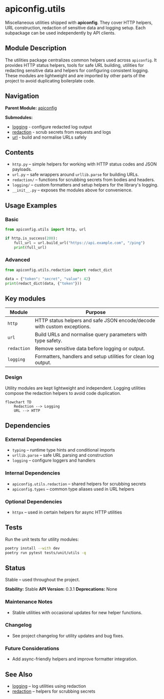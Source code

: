 # apiconfig.utils

Miscellaneous utilities shipped with **apiconfig**. They cover HTTP helpers,
URL construction, redaction of sensitive data and logging setup. Each subpackage
can be used independently by API clients.

## Module Description

The utilities package centralizes common helpers used across `apiconfig`.
It provides HTTP status helpers, tools for safe URL building, utilities for
redacting sensitive data and helpers for configuring consistent logging.
These modules are lightweight and are imported by other parts of the project
to avoid duplicating boilerplate code.

## Navigation

**Parent Module:** [apiconfig](../README.md)

**Submodules:**
- [logging](./logging/README.md) - configure redacted log output
- [redaction](./redaction/README.md) - scrub secrets from requests and logs
- [url](./url.py) - build and normalise URLs safely

## Contents
- `http.py` – simple helpers for working with HTTP status codes and JSON payloads.
- `url.py` – safe wrappers around `urllib.parse` for building URLs.
- `redaction/` – functions for scrubbing secrets from bodies and headers.
- `logging/` – custom formatters and setup helpers for the library's logging.
- `__init__.py` – exposes the modules above for convenience.

## Usage Examples

### Basic
```python
from apiconfig.utils import http, url

if http.is_success(200):
    full_url = url.build_url("https://api.example.com", "/ping")
    print(full_url)
```

### Advanced
```python
from apiconfig.utils.redaction import redact_dict

data = {"token": "secret", "value": 42}
print(redact_dict(data, {"token"}))
```

## Key modules
| Module | Purpose |
| ------ | ------- |
| `http` | HTTP status helpers and safe JSON encode/decode with custom exceptions. |
| `url` | Build URLs and normalise query parameters with type safety. |
| `redaction` | Remove sensitive data before logging or output. |
| `logging` | Formatters, handlers and setup utilities for clean log output. |

### Design
Utility modules are kept lightweight and independent. Logging utilities compose
the redaction helpers to avoid code duplication.

```mermaid
flowchart TD
    Redaction --> Logging
    URL --> HTTP
```

## Dependencies

### External Dependencies
- `typing` – runtime type hints and conditional imports
- `urllib.parse` – safe URL parsing and construction
- `logging` – configure loggers and handlers

### Internal Dependencies
- `apiconfig.utils.redaction` – shared helpers for scrubbing secrets
- `apiconfig.types` – common type aliases used in URL helpers

### Optional Dependencies
- `httpx` – used in certain helpers for async HTTP utilities

## Tests
Run the unit tests for utility modules:
```bash
poetry install --with dev
poetry run pytest tests/unit/utils -q
```

## Status
Stable – used throughout the project.

**Stability:** Stable
**API Version:** 0.3.1
**Deprecations:** None

### Maintenance Notes
- Stable utilities with occasional updates for new helper functions.

### Changelog
- See project changelog for utility updates and bug fixes.

### Future Considerations
- Add async-friendly helpers and improve formatter integration.

## See Also
- [logging](./logging/README.md) – log utilities using redaction
- [redaction](./redaction/README.md) – helpers for scrubbing secrets
